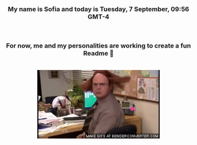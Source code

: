 


<div align="center">
<h3 >My name is Sofia and today is Tuesday, 7 September, 09:56 GMT-4</h3><br>
<h3 >For now, me and my personalities are working to create a fun Readme 👋
</h3><br>
<img src='img/dwight.gif' alt='working...'/>
</div>
